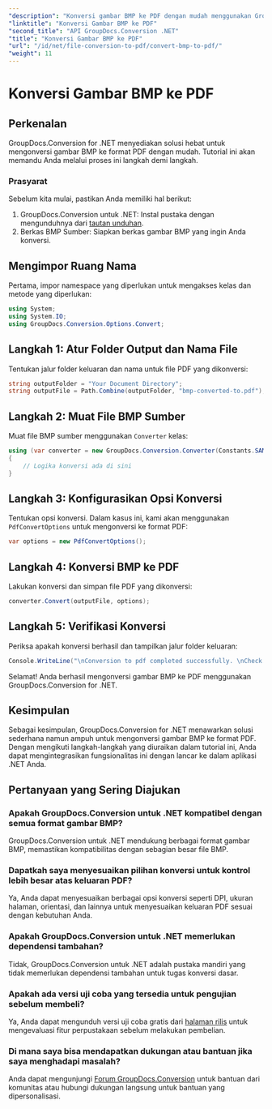 ```yaml
---
"description": "Konversi gambar BMP ke PDF dengan mudah menggunakan GroupDocs.Conversion for .NET. Opsi yang dapat disesuaikan untuk hasil yang optimal."
"linktitle": "Konversi Gambar BMP ke PDF"
"second_title": "API GroupDocs.Conversion .NET"
"title": "Konversi Gambar BMP ke PDF"
"url": "/id/net/file-conversion-to-pdf/convert-bmp-to-pdf/"
"weight": 11
---
```


# Konversi Gambar BMP ke PDF

## Perkenalan
GroupDocs.Conversion for .NET menyediakan solusi hebat untuk mengonversi gambar BMP ke format PDF dengan mudah. Tutorial ini akan memandu Anda melalui proses ini langkah demi langkah.
### Prasyarat
Sebelum kita mulai, pastikan Anda memiliki hal berikut:
1. GroupDocs.Conversion untuk .NET: Instal pustaka dengan mengunduhnya dari [tautan unduhan](https://releases.groupdocs.com/conversion/net/).
2. Berkas BMP Sumber: Siapkan berkas gambar BMP yang ingin Anda konversi.

## Mengimpor Ruang Nama
Pertama, impor namespace yang diperlukan untuk mengakses kelas dan metode yang diperlukan:
```csharp
using System;
using System.IO;
using GroupDocs.Conversion.Options.Convert;
```
## Langkah 1: Atur Folder Output dan Nama File
Tentukan jalur folder keluaran dan nama untuk file PDF yang dikonversi:
```csharp
string outputFolder = "Your Document Directory";
string outputFile = Path.Combine(outputFolder, "bmp-converted-to.pdf");
```
## Langkah 2: Muat File BMP Sumber
Muat file BMP sumber menggunakan `Converter` kelas:
```csharp
using (var converter = new GroupDocs.Conversion.Converter(Constants.SAMPLE_BMP))
{
    // Logika konversi ada di sini
}
```
## Langkah 3: Konfigurasikan Opsi Konversi
Tentukan opsi konversi. Dalam kasus ini, kami akan menggunakan `PdfConvertOptions` untuk mengonversi ke format PDF:
```csharp
var options = new PdfConvertOptions();
```
## Langkah 4: Konversi BMP ke PDF
Lakukan konversi dan simpan file PDF yang dikonversi:
```csharp
converter.Convert(outputFile, options);
```
## Langkah 5: Verifikasi Konversi
Periksa apakah konversi berhasil dan tampilkan jalur folder keluaran:
```csharp
Console.WriteLine("\nConversion to pdf completed successfully. \nCheck output in {0}", outputFolder);
```
Selamat! Anda berhasil mengonversi gambar BMP ke PDF menggunakan GroupDocs.Conversion for .NET.

## Kesimpulan
Sebagai kesimpulan, GroupDocs.Conversion for .NET menawarkan solusi sederhana namun ampuh untuk mengonversi gambar BMP ke format PDF. Dengan mengikuti langkah-langkah yang diuraikan dalam tutorial ini, Anda dapat mengintegrasikan fungsionalitas ini dengan lancar ke dalam aplikasi .NET Anda.
## Pertanyaan yang Sering Diajukan
### Apakah GroupDocs.Conversion untuk .NET kompatibel dengan semua format gambar BMP?
GroupDocs.Conversion untuk .NET mendukung berbagai format gambar BMP, memastikan kompatibilitas dengan sebagian besar file BMP.
### Dapatkah saya menyesuaikan pilihan konversi untuk kontrol lebih besar atas keluaran PDF?
Ya, Anda dapat menyesuaikan berbagai opsi konversi seperti DPI, ukuran halaman, orientasi, dan lainnya untuk menyesuaikan keluaran PDF sesuai dengan kebutuhan Anda.
### Apakah GroupDocs.Conversion untuk .NET memerlukan dependensi tambahan?
Tidak, GroupDocs.Conversion untuk .NET adalah pustaka mandiri yang tidak memerlukan dependensi tambahan untuk tugas konversi dasar.
### Apakah ada versi uji coba yang tersedia untuk pengujian sebelum membeli?
Ya, Anda dapat mengunduh versi uji coba gratis dari [halaman rilis](https://releases.groupdocs.com/) untuk mengevaluasi fitur perpustakaan sebelum melakukan pembelian.
### Di mana saya bisa mendapatkan dukungan atau bantuan jika saya menghadapi masalah?
Anda dapat mengunjungi [Forum GroupDocs.Conversion](https://forum.groupdocs.com/c/conversion/11) untuk bantuan dari komunitas atau hubungi dukungan langsung untuk bantuan yang dipersonalisasi.